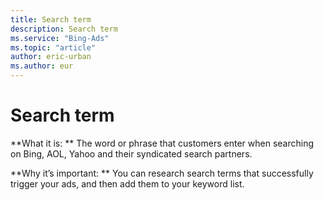 ```yaml
---
title: Search term
description: Search term
ms.service: "Bing-Ads"
ms.topic: "article"
author: eric-urban
ms.author: eur
---
```


# Search term

**What it is: **    The word or phrase that customers enter when searching on Bing, AOL, Yahoo and their syndicated search partners.

**Why it’s important: **    You can research search terms that successfully trigger your ads, and then add them to your keyword list.


